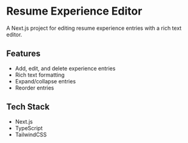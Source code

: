 
# Resume Experience Editor  

A Next.js project for editing resume experience entries with a rich text editor.  

## Features  
- Add, edit, and delete experience entries  
- Rich text formatting 
- Expand/collapse entries  
- Reorder entries   

## Tech Stack  
- Next.js   
- TypeScript  
- TailwindCSS  
